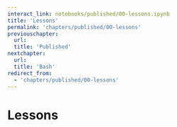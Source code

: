 ```yaml
---
interact_link: notebooks/published/00-lessons.ipynb
title: 'Lessons'
permalink: 'chapters/published/00-lessons'
previouschapter:
  url: 
  title: 'Published'
nextchapter:
  url: 
  title: 'Bash'
redirect_from:
  - 'chapters/published/00-lessons'
---
```


# Lessons
